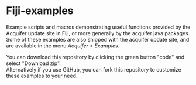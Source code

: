 # Fiji-examples
Example scripts and macros demonstrating useful functions provided by the Acquifer update site in Fiji, or more generally by the acquifer java packages.  
Some of these examples are also shipped with the acquifer update site, and are available in the menu *Acquifer > Examples*.  

You can download this repository by clicking the green button "code" and select "Download zip".  
Alternatively if you use GitHub, you can fork this repository to customize these examples to your need.  
